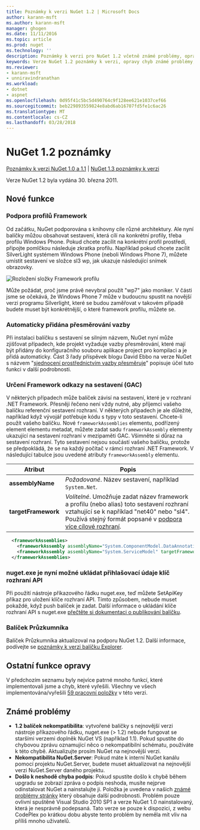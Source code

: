 ```yaml
---
title: Poznámky k verzi NuGet 1.2 | Microsoft Docs
author: karann-msft
ms.author: karann-msft
manager: ghogen
ms.date: 11/11/2016
ms.topic: article
ms.prod: nuget
ms.technology: ''
description: Poznámky k verzi pro NuGet 1.2 včetně známé problémy, opravy chyb, přidaných funkcí a chcete.
keywords: Verze NuGet 1.2 poznámky k verzi, opravy chyb známé problémy, přidat funkce, chcete
ms.reviewer:
- karann-msft
- unniravindranathan
ms.workload:
- dotnet
- aspnet
ms.openlocfilehash: 0d95f41c5bc5d490764c9f128ee621e1037cef66
ms.sourcegitcommit: beb229893559824e8abd6ab16707fd5fe1c6ac26
ms.translationtype: MT
ms.contentlocale: cs-CZ
ms.lasthandoff: 03/28/2018
---
```

# <a name="nuget-12-release-notes"></a>NuGet 1.2 poznámky

[Poznámky k verzi NuGet 1.0 a 1.1](../release-notes/nuget-1.1.md) | [NuGet 1.3 poznámky k verzi](../release-notes/nuget-1.3.md)

Verze NuGet 1.2 byla vydána 30. března 2011.

## <a name="new-features"></a>Nové funkce

### <a name="framework-profile-support"></a>Podpora profilů Framework

Od začátku, NuGet podporována s knihovny cíle různé architektury. Ale nyní balíčky můžou obsahovat sestavení, která cílí na konkrétní profily, třeba profilu Windows Phone. Pokud chcete zacílit na konkrétní profil prostředí, připojte pomlčkou následuje zkratka profilu. Například pokud chcete zacílit SilverLight systémem Windows Phone (neboli Windows Phone 7), můžete umístit sestavení ve složce sl3 wp, jak ukazuje následující snímek obrazovky.

![Rozložení složky Framework profilu](./media/framework-profile-support.png)

Může požádat, proč jsme právě nevybral použít "wp7" jako moniker. V části jsme se očekává, že Windows Phone 7 může v budoucnu spustit na novější verzi programu Silverlight, které se budou zaměřovat v takovém případě budete muset být konkrétnější, o které framework profilu, můžete se.

### <a name="automatically-add-binding-redirects"></a>Automaticky přidána přesměrování vazby

Při instalaci balíčku s sestavení se silným názvem, NuGet nyní může zjišťovat případech, kde projekt vyžaduje vazby přesměrování, které mají být přidány do konfiguračního souboru aplikace project pro kompilaci a je přidá automaticky. Část 3 řady příspěvek blogu David Ebbo na verze NuGet s názvem "[sjednocení prostřednictvím vazby přesměruje](http://blog.davidebbo.com/2011/01/nuget-versioning-part-3-unification-via.html)" popisuje účel tuto funkci v další podrobnosti.

<a name="framework-assembly-refs"></a>

### <a name="specifying-framework-assembly-references-gac"></a>Určení Framework odkazy na sestavení (GAC)

V některých případech může balíček závisí na sestavení, které je v rozhraní .NET Framework. Přesněji řečeno není vždy nutné, aby příjemci vašeho balíčku referenční sestavení rozhraní. V některých případech je ale důležité, například když vývojář potřebuje kódu s typy v toto sestavení. Chcete-li použít vašeho balíčku. Nové `frameworkAssemblies` elementu, podřízený element elementu metadat, můžete zadat sadu `frameworkAssembly` elementy ukazující na sestavení rozhraní v mezipaměti GAC. Všimněte si důraz na sestavení rozhraní.
Tyto sestavení nejsou součástí vašeho balíčku, protože se předpokládá, že se na každý počítač v rámci rozhraní .NET Framework. V následující tabulce jsou uvedené atributy `frameworkAssembly` elementu.


|Atribut |Popis|
|----------------|-----------|
|**assemblyName**|*Požadované*. Název sestavení, například `System.Net`.|
|**targetFramework**|*Volitelné*. Umožňuje zadat název framework a profilu (nebo alias) toto sestavení rozhraní vztahující se k například "net40" nebo "sl4". Používá stejný formát popsané v [podpora více cílové rozhraní](../create-packages/supporting-multiple-target-frameworks.md).|

```xml
  <frameworkAssemblies>
    <frameworkAssembly assemblyName="System.ComponentModel.DataAnnotations" targetFramework="net40" />
    <frameworkAssembly assemblyName="System.ServiceModel" targetFramework="net40" />
  </frameworkAssemblies>
```

### <a name="nugetexe-now-is-able-to-store-api-key-credentials"></a>nuget.exe je nyní možné ukládat přihlašovací údaje klíč rozhraní API

Při použití nástroje příkazového řádku nuget.exe, teď můžete SetApiKey příkaz pro uložení klíče rozhraní API. Tímto způsobem, nebude muset pokaždé, když push balíček je zadat. Další informace o ukládání klíče rozhraní API s nuget.exe [přečtěte si dokumentaci o publikování balíčku](../create-packages/publish-a-package.md).

### <a name="package-explorer"></a>Balíček Průzkumníka
Balíček Průzkumníka aktualizoval na podporu NuGet 1.2. Další informace, podívejte se [poznámky k verzi balíčku Explorer](http://nuget.codeplex.com/wikipage?title=New%20features%20in%20NuGet%20Package%20Explorer%201.0).

## <a name="other-featuresfixes"></a>Ostatní funkce opravy

V předchozím seznamu byly nejvíce patrné mnoho funkcí, které implementovali jsme a chyb, které vyřešili. Všechny ve všech implementována/vyřešili [59 pracovní položky](http://nuget.codeplex.com/workitem/list/advanced?keyword=&status=All&type=All&priority=All&release=NuGet%201.2&assignedTo=All&component=All&sortField=Votes&sortDirection=Descending&page=0) v této verzi.

## <a name="known-issues"></a>Známé problémy

* **1.2 balíček nekompatibilita**: vytvořené balíčky s nejnovější verzi nástroje příkazového řádku, nuget.exe (> 1.2) nebude fungovat se staršími verzemi doplněk NuGet VS (například 1.1). Pokud spustíte do chybovou zprávu oznamující něco o nekompatibilní schématu, používáte k této chybě. Aktualizujte prosím NuGet na nejnovější verzi.
* **Nekompatibilita NuGet.Server**: Pokud máte k interní NuGet kanálu pomocí projektu NuGet.Server, budete muset aktualizovat na nejnovější verzi NuGet.Server daného projektu.
* **Došlo k neshodě chyba podpis**: Pokud spustíte došlo k chybě během upgradu se zobrazí zpráva o podpis neshoda, musíte nejprve odinstalovat NuGet a nainstalujte ji. Položka je uvedena v našich [známé problémy stránky](../release-notes/known-issues.md) který obsahuje další podrobnosti. Problém pouze ovlivní spuštěné Visual Studio 2010 SP1 a verze NuGet 1.0 nainstalovaný, která je nesprávně podepsaná. Tato verze se pouze k dispozici, z webu CodePlex po krátkou dobu abyste tento problém by neměla mít vliv na příliš mnoho uživatelů.